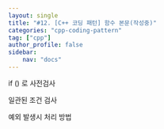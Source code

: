```yaml
---
layout: single
title: "#12. [C++ 코딩 패턴] 함수 본문(작성중)"
categories: "cpp-coding-pattern"
tag: ["cpp"]
author_profile: false
sidebar: 
    nav: "docs"
---
```


if () 로 사전검사

일관된 조건 검사

예외 발생시 처리 방법